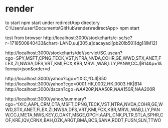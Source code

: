# render
to start npm start under redirectApp directory
C:\Users\user\Documents\GitHub\render\redirectApp> npm start

test from browser
http://localhost:3000/stockcharts/c-sc/sc?r=1718500840433&chart=LAND,uu[305,a]dacayaci[pb20!b50][dg][ilM12]

http://localhost:3000/stockcharts/def/servlet/SC.uscan?cgo=SPY,MSFT,CPNG,TECK,VST,NTRA,NVDA,COHR,GE,WWD,STX,ANET,FLEX,ZI,NWSA,DFS,VRT,KMI,FCX,KBR,MRVL,WAB,LLY,PANW,CCJ|B14&p=1&format=json&order=d

http://localhost:3000/yahoo?cgo=^IXIC,^DJI|S50
http://localhost:3000/yahoo?cgo=0001.HK,0002.HK,0003.HK|B14
http://localhost:3000/dscan?cgo=$NAA20R,$NAA50R,$NAA150R,$NAA200R



http://localhost:3000/yahoo/summary?cgo=^IXIC,AAPL,CRM,CTA,MSFT,CPNG,TECK,VST,NTRA,NVDA,COHR,GE,WWD,STX,ANET,FLEX,ZI,NWSA,DFS,VRT,KMI,FCX,KBR,MRVL,WAB,LLY,PANW,CCJ,META,NWS,KEY,C,DAKT,MSGE,OPCH,AAPL,CNK,PLTR,STLA,SPHR,COF,KRE,IQV,CRNX,BAH,OZK,ARGT,BMA,BCS,SANA,RDDT,FUSN,SLN,TTWO
